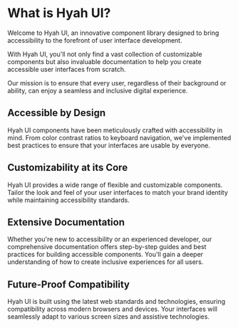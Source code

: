 # What is Hyah UI?

Welcome to Hyah UI, an innovative component library designed to bring accessibility to the forefront of user interface development.

With Hyah UI, you'll not only find a vast collection of customizable components but also invaluable documentation to help you create accessible user interfaces from scratch.

Our mission is to ensure that every user, regardless of their background or ability, can enjoy a seamless and inclusive digital experience.

## Accessible by Design

Hyah UI components have been meticulously crafted with accessibility in mind. From color contrast ratios to keyboard navigation, we've implemented best practices to ensure that your interfaces are usable by everyone.

## Customizability at its Core

Hyah UI provides a wide range of flexible and customizable components. Tailor the look and feel of your user interfaces to match your brand identity while maintaining accessibility standards.

## Extensive Documentation

Whether you're new to accessibility or an experienced developer, our comprehensive documentation offers step-by-step guides and best practices for building accessible components. You'll gain a deeper understanding of how to create inclusive experiences for all users.

## Future-Proof Compatibility

Hyah UI is built using the latest web standards and technologies, ensuring compatibility across modern browsers and devices. Your interfaces will seamlessly adapt to various screen sizes and assistive technologies.
